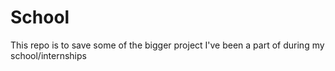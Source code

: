 # School
This repo is to save some of the bigger project I've been a part of during my school/internships
